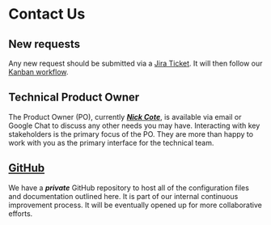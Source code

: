 # Contact Us

## New requests

Any new request should be submitted via a [Jira Ticket](https://jira.ucar.edu/secure/CreateIssue!default.jspa). It will then follow our [Kanban workflow](../how-to/agile.md#kanban-board). 

## Technical Product Owner

The Product Owner (PO), currently ***[Nick Cote](mailto:ncote@ucar.edu)***, is available via email or Google Chat to discuss any other needs you may have. Interacting with key stakeholders is the primary focus of the PO. They are more than happy to work with you as the primary interface for the technical team. 

## [GitHub](https://github.com/NCAR/cisl-cloud/)

We have a ***private*** GitHub repository to host all of the configuration files and documentation outlined here. It is part of our internal continuous improvement process. It will be eventually opened up for more collaborative efforts.